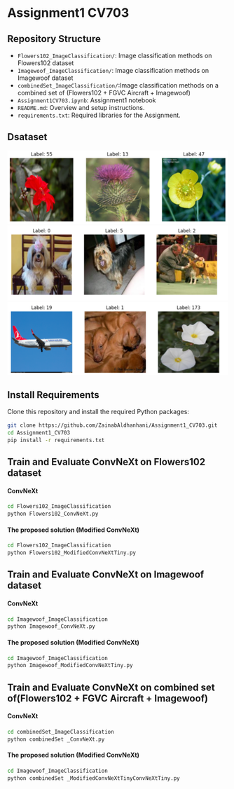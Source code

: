 # Assignment1 CV703

## Repository Structure

- `Flowers102_ImageClassification/`: Image classification methods on Flowers102 dataset
- `Imagewoof_ImageClassification/`: Image classification methods on Imagewoof dataset
- `combinedSet_ImageClassification/`:Image classification methods on a combined set of (Flowers102 + FGVC Aircraft + Imagewoof)
- `Assignment1CV703.ipynb`: Assignment1 notebook
- `README.md`: Overview and setup instructions.
- `requirements.txt`: Required libraries for the Assignment.

## Dsataset 
![Diagram](Figures/Flowers102.png "Flowers102")
![Diagram](Figures/Imagewoof.png "Imagewoof")
![Diagram](Figures/combinedSet.png "combinedSet")

## Install Requirements
Clone this repository and install the required Python packages:

```bash
git clone https://github.com/ZainabAldhanhani/Assignment1_CV703.git
cd Assignment1_CV703
pip install -r requirements.txt
```
## Train and Evaluate ConvNeXt on Flowers102 dataset
#### ConvNeXt
```bash
cd Flowers102_ImageClassification
python Flowers102_ConvNeXt.py
```
#### The proposed solution (Modified ConvNeXt)
```bash
cd Flowers102_ImageClassification
python Flowers102_ModifiedConvNeXtTiny.py
```

## Train and Evaluate ConvNeXt on Imagewoof dataset
#### ConvNeXt
```bash
cd Imagewoof_ImageClassification
python Imagewoof_ConvNeXt.py
```
#### The proposed solution (Modified ConvNeXt)
```bash
cd Imagewoof_ImageClassification
python Imagewoof_ModifiedConvNeXtTiny.py
``` 


## Train and Evaluate ConvNeXt on combined set of(Flowers102 + FGVC Aircraft + Imagewoof)
#### ConvNeXt
```bash
cd combinedSet_ImageClassification
python combinedSet _ConvNeXt.py
```
#### The proposed solution (Modified ConvNeXt)
```bash
cd Imagewoof_ImageClassification
python combinedSet _ModifiedConvNeXtTinyConvNeXtTiny.py
```
